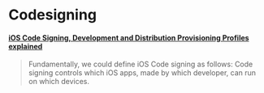 # Codesigning

#### [iOS Code Signing, Development and Distribution Provisioning Profiles explained](https://getupdraft.com/blog/ios-code-signing-development-and-distribution-prov)

> Fundamentally, we could define iOS Code signing as follows: Code signing controls which iOS apps, made by which developer, can run on which devices.
